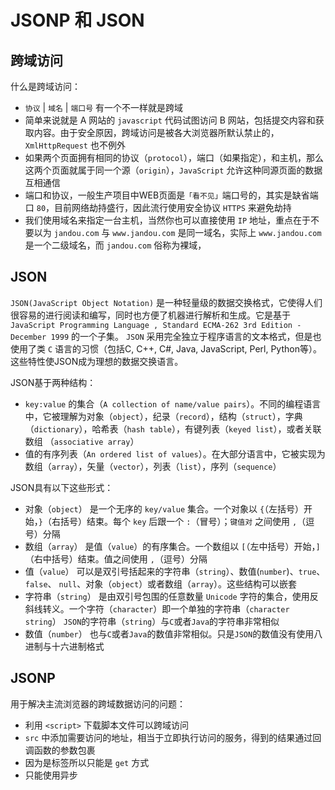 # JSONP 和 JSON

## 跨域访问

什么是跨域访问：
- `协议` | `域名` | `端口号` 有一个不一样就是跨域
- 简单来说就是 A 网站的 `javascript` 代码试图访问 B 网站，包括提交内容和获取内容。由于安全原因，跨域访问是被各大浏览器所默认禁止的，`XmlHttpRequest` 也不例外
- 如果两个页面拥有相同的协议（`protocol`），端口（如果指定），和主机，那么这两个页面就属于同一个源（`origin`），`JavaScript` 允许这种同源页面的数据互相通信
- 端口和协议，一般生产项目中WEB页面是`「看不见」`端口号的，其实是缺省端口 `80`，目前网络劫持盛行，因此流行使用安全协议 `HTTPS` 来避免劫持
- 我们使用域名来指定一台主机，当然你也可以直接使用 `IP` 地址，重点在于不要以为 `jandou.com` 与 `www.jandou.com` 是同一域名，实际上 `www.jandou.com` 是一个二级域名，而 `jandou.com` 俗称为裸域，

## JSON

`JSON(JavaScript Object Notation)` 是一种轻量级的数据交换格式，它使得人们很容易的进行阅读和编写，同时也方便了机器进行解析和生成。它是基于 `JavaScript Programming Language , Standard ECMA-262 3rd Edition - December 1999` 的一个子集。 `JSON` 采用完全独立于程序语言的文本格式，但是也使用了类 `C` 语言的习惯（包括C, C++, C#, Java, JavaScript, Perl, Python等）。这些特性使JSON成为理想的数据交换语言。

JSON基于两种结构：
- `key:value` 的集合（`A collection of name/value pairs`）。不同的编程语言中，它被理解为对象（`object`），纪录（`record`），结构（`struct`），字典（`dictionary`），哈希表（`hash table`），有键列表（`keyed list`），或者关联数组 （`associative array`）
- 值的有序列表（`An ordered list of values`）。在大部分语言中，它被实现为数组（`array`），矢量（`vector`），列表（`list`），序列（`sequence`）

JSON具有以下这些形式：
- 对象（`object`） 是一个无序的 `key/value` 集合。一个对象以 `{`（左括号）开始，`}`（右括号）结束。每个 `key` 后跟一个 `:`（冒号）；`键值对` 之间使用 `,`（逗号）分隔
- 数组（`array`） 是值（`value`）的有序集合。一个数组以 `[`（左中括号）开始，`]`（右中括号）结束。值之间使用 `,`（逗号）分隔
- 值（`value`） 可以是双引号括起来的字符串（`string`）、数值(`number`)、`true`、`false`、 `null`、对象（`object`）或者数组（`array`）。这些结构可以嵌套
- 字符串（`string`） 是由双引号包围的任意数量 `Unicode` 字符的集合，使用反斜线转义。一个字符（`character`）即一个单独的字符串（`character string`）
`JSON`的字符串（`string`）与`C`或者`Java`的字符串非常相似
- 数值（`number`） 也与`C`或者`Java`的数值非常相似。只是`JSON`的数值没有使用八进制与十六进制格式


## JSONP

用于解决主流浏览器的跨域数据访问的问题：
- 利用 `<script>` 下载脚本文件可以跨域访问
- `src` 中添加需要访问的地址，相当于立即执行访问的服务，得到的结果通过回调函数的参数包裹
- 因为是标签所以只能是 `get` 方式
- 只能使用异步
